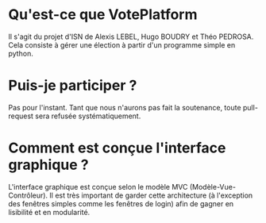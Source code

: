 # Qu'est-ce que VotePlatform
Il s'agit du projet d'ISN de Alexis LEBEL, Hugo BOUDRY et Théo PEDROSA. Cela consiste à gérer une élection à partir d'un programme simple en python.

# Puis-je participer ?
Pas pour l'instant. Tant que nous n'aurons pas fait la soutenance, toute pull-request sera refusée systématiquement.

# Comment est conçue l'interface graphique ?
L'interface graphique est conçue selon le modèle MVC (Modèle-Vue-Contrôleur).
Il est très important de garder cette architecture
(à l'exception des fenêtres simples comme les fenêtres de login)
afin de gagner en lisibilité et en modularité.

